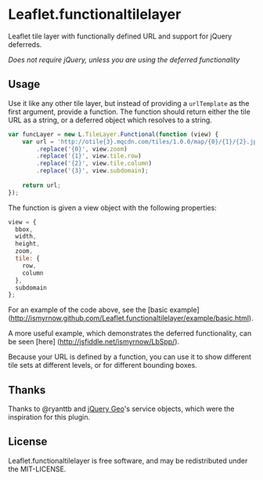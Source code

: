 Leaflet.functionaltilelayer
===========================

Leaflet tile layer with functionally defined URL and support for jQuery 
deferreds.

*Does not require jQuery, unless you are using the deferred functionality*

## Usage
Use it like any other tile layer, but instead of providing a `urlTemplate` as 
the first argument, provide a function. The function should return either the 
tile URL as a string, or a deferred object which resolves to a string.

```javascript
var funcLayer = new L.TileLayer.Functional(function (view) {
    var url = 'http://otile{3}.mqcdn.com/tiles/1.0.0/map/{0}/{1}/{2}.jpg'
        .replace('{0}', view.zoom)
        .replace('{1}', view.tile.row)
        .replace('{2}', view.tile.column)
        .replace('{3}', view.subdomain);
    
    return url;
});
```

The function is given a view object with the following properties:

```javascript
view = {
  bbox,
  width,
  height,
  zoom,
  tile: {
    row,
    column
  },
  subdomain
};
```

For an example of the code above, see the [basic example]
(http://ismyrnow.github.com/Leaflet.functionaltilelayer/example/basic.html).

A more useful example, which demonstrates the deferred functionality, can be 
seen [here]
(http://jsfiddle.net/ismyrnow/LbSpp/).

Because your URL is defined by a function, you can use it to show different 
tile sets at different levels, or for different bounding boxes.

## Thanks

Thanks to @ryanttb and [jQuery Geo](http://jquerygeo.com/)'s service objects, 
which were the inspiration for this plugin.

## License

Leaflet.functionaltilelayer is free software, and may be redistributed under 
the MIT-LICENSE.